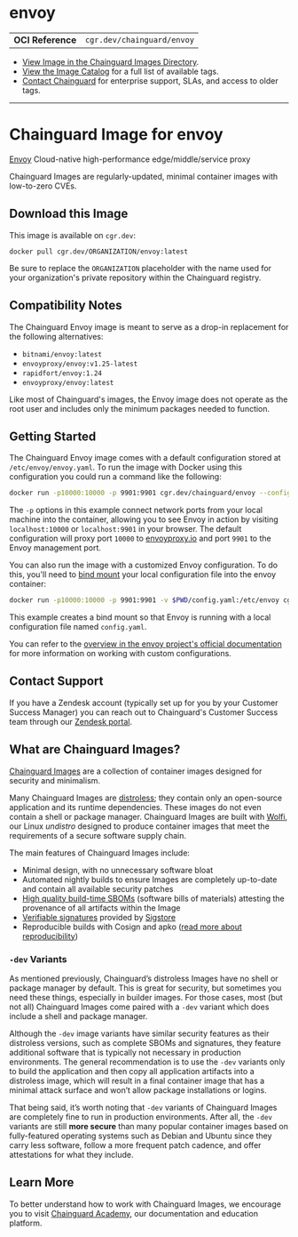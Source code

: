 <!--monopod:start-->
# envoy
| | |
| - | - |
| **OCI Reference** | `cgr.dev/chainguard/envoy` |


* [View Image in the Chainguard Images Directory](https://images.chainguard.dev/directory/image/envoy/overview).
* [View the Image Catalog](https://console.chainguard.dev/images/catalog) for a full list of available tags.
* [Contact Chainguard](https://www.chainguard.dev/chainguard-images) for enterprise support, SLAs, and access to older tags.

---
<!--monopod:end-->

<!--overview:start-->
# Chainguard Image for envoy

[Envoy](https://www.envoyproxy.io/) Cloud-native high-performance edge/middle/service proxy

Chainguard Images are regularly-updated, minimal container images with low-to-zero CVEs.
<!--overview:end-->

<!--getting:start-->
## Download this Image
This image is available on `cgr.dev`:

```
docker pull cgr.dev/ORGANIZATION/envoy:latest
```

Be sure to replace the `ORGANIZATION` placeholder with the name used for your organization's private repository within the Chainguard registry.
<!--getting:end-->

<!--body:start-->
## Compatibility Notes

The Chainguard Envoy image is meant to serve as a drop-in replacement for the following alternatives:

* `bitnami/envoy:latest`
* `envoyproxy/envoy:v1.25-latest`
* `rapidfort/envoy:1.24`
* `envoyproxy/envoy:latest`

Like most of Chainguard's images, the Envoy image does not operate as the root user and includes only the minimum packages needed to function.

## Getting Started

The Chainguard Envoy image comes with a default configuration stored at `/etc/envoy/envoy.yaml`. To run the image with Docker using this configuration you could run a command like the following:

```sh
docker run -p10000:10000 -p 9901:9901 cgr.dev/chainguard/envoy --config-path /etc/envoy/envoy.yaml
```

The `-p` options in this example connect network ports from your local machine into the container, allowing you to see Envoy in action by visiting `localhost:10000` or `localhost:9901` in your browser. The default configuration will proxy port `10000` to [envoyproxy.io](http://envoyproxy.io) and port `9901` to the Envoy management port.

You can also run the image with a customized Envoy configuration. To do this, you'll need to [bind mount](https://docs.docker.com/engine/storage/bind-mounts/) your local configuration file into the envoy container:

```sh
docker run -p10000:10000 -p 9901:9901 -v $PWD/config.yaml:/etc/envoy cgr.dev/chainguard/envoy --config-path /etc/envoy/config.yaml
```

This example creates a bind mount so that Envoy is running with a local configuration file named `config.yaml`.

You can refer to the [overview in the envoy project's official documentation](https://www.envoyproxy.io/docs/envoy/latest/configuration/overview/overview) for more information on working with custom configurations.
<!--body:end-->

## Contact Support

If you have a Zendesk account (typically set up for you by your Customer Success Manager) you can reach out to Chainguard's Customer Success team through our [Zendesk portal](https://support.chainguard.dev/hc/en-us).

## What are Chainguard Images?

[Chainguard Images](https://www.chainguard.dev/chainguard-images?utm_source=readmes) are a collection of container images designed for security and minimalism.

Many Chainguard Images are [distroless](https://edu.chainguard.dev/chainguard/chainguard-images/getting-started-distroless/); they contain only an open-source application and its runtime dependencies. These images do not even contain a shell or package manager. Chainguard Images are built with [Wolfi](https://edu.chainguard.dev/open-source/wolfi/overview), our Linux _undistro_ designed to produce container images that meet the requirements of a secure software supply chain.

The main features of Chainguard Images include:

* Minimal design, with no unnecessary software bloat
* Automated nightly builds to ensure Images are completely up-to-date and contain all available security patches
* [High quality build-time SBOMs](https://edu.chainguard.dev/chainguard/chainguard-images/working-with-images/retrieve-image-sboms/) (software bills of materials) attesting the provenance of all artifacts within the Image
* [Verifiable signatures](https://edu.chainguard.dev/chainguard/chainguard-images/working-with-images/retrieve-image-sboms/) provided by [Sigstore](https://edu.chainguard.dev/open-source/sigstore/cosign/an-introduction-to-cosign/)
* Reproducible builds with Cosign and apko ([read more about reproducibility](https://www.chainguard.dev/unchained/reproducing-chainguards-reproducible-image-builds))

### `-dev` Variants

As mentioned previously, Chainguard’s distroless Images have no shell or package manager by default. This is great for security, but sometimes you need these things, especially in builder images. For those cases, most (but not all) Chainguard Images come paired with a `-dev` variant which does include a shell and package manager.

Although the `-dev` image variants have similar security features as their distroless versions, such as complete SBOMs and signatures, they feature additional software that is typically not necessary in production environments. The general recommendation is to use the `-dev` variants only to build the application and then copy all application artifacts into a distroless image, which will result in a final container image that has a minimal attack surface and won’t allow package installations or logins.

That being said, it’s worth noting that `-dev` variants of Chainguard Images are completely fine to run in production environments. After all, the `-dev` variants are still **more secure** than many popular container images based on fully-featured operating systems such as Debian and Ubuntu since they carry less software, follow a more frequent patch cadence, and offer attestations for what they include.

## Learn More

To better understand how to work with Chainguard Images, we encourage you to visit [Chainguard Academy](https://edu.chainguard.dev/), our documentation and education platform.